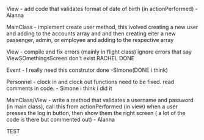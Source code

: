 View - add code that validates format of date of birth (in actionPerformed) - Alanna

MainClass - implement create user method, this ivolved creating a new user and adding to the accounts array and and then creating eiter a new passenger, admin, or employee and adding to the respective array

View - compile and fix errors (mainly in flight class) ignore errors that say ViewSOmethingsScreen don't exist RACHEL DONE

Event - I really need this construtor done -SImone(DONE i think)

Personnel - clock in and clock out functions need to be fixed. read comments in code. - Simone i think i did it

MainClass/View - write a method that validates a username and password (in main class), call this from actionPerformed (in view) when a user presses the log in button, then show them the right screen ( a lot of the code is there but commented out) - Alanna

TEST
